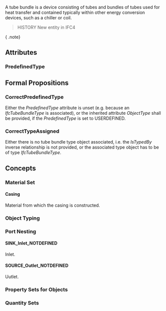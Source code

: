 A tube bundle is a device consisting of tubes and bundles of tubes used for heat transfer and contained typically within other energy conversion devices, such as a chiller or coil.

<!-- end of short definition -->


> HISTORY New entity in IFC4

{ .note}
>

## Attributes

### PredefinedType


## Formal Propositions

### CorrectPredefinedType
Either the _PredefinedType_ attribute is unset (e.g. because an _IfcTubeBundleType_ is associated), or the inherited attribute _ObjectType_ shall be provided, if the _PredefinedType_ is set to USERDEFINED.

### CorrectTypeAssigned
Either there is no tube bundle type object associated, i.e. the _IsTypedBy_ inverse relationship is not provided, or the associated type object has to be of type _IfcTubeBundleType_.

## Concepts

### Material Set



#### Casing

Material from which the casing is constructed.

### Object Typing



### Port Nesting



#### SINK_Inlet_NOTDEFINED

Inlet.

#### SOURCE_Outlet_NOTDEFINED

Uutlet.

### Property Sets for Objects



### Quantity Sets



